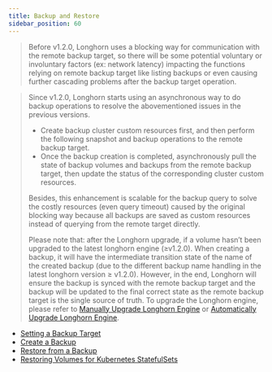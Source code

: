 ```yaml
---
title: Backup and Restore
sidebar_position: 60
---
```


> Before v1.2.0, Longhorn uses a blocking way for communication with the remote backup target, so there will be some potential voluntary or involuntary factors (ex: network latency) impacting the functions relying on remote backup target like listing backups or even causing further cascading problems after the backup target operation.

> Since v1.2.0, Longhorn starts using an asynchronous way to do backup operations to resolve the abovementioned issues in the previous versions.
> - Create backup cluster custom resources first, and then perform the following snapshot and backup operations to the remote backup target.
> - Once the backup creation is completed, asynchronously pull the state of backup volumes and backups from the remote backup target, then update the status of the corresponding cluster custom resources.
>
> Besides, this enhancement is scalable for the backup query to solve the costly resources (even query timeout) caused by the original blocking way because all backups are saved as custom resources instead of querying from the remote target directly.
>
> Please note that: after the Longhorn upgrade, if a volume hasn’t been upgraded to the latest longhorn engine (≥v1.2.0). When creating a backup, it will have the intermediate transition state of the name of the created backup (due to the different backup name handling in the latest longhorn version ≥ v1.2.0). However, in the end, Longhorn will ensure the backup is synced with the remote backup target and the backup will be updated to the final correct state as the remote backup target is the single source of truth. To upgrade the Longhorn engine, please refer to [Manually Upgrade Longhorn Engine](../../deploy/upgrade/upgrade-engine) or [Automatically Upgrade Longhorn Engine](../../deploy/upgrade/auto-upgrade-engine).

- [Setting a Backup Target](./set-backup-target)
- [Create a Backup](./create-a-backup)
- [Restore from a Backup](./restore-from-a-backup)
- [Restoring Volumes for Kubernetes StatefulSets](./restore-statefulset)
